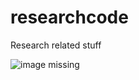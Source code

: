 # researchcode
Research related stuff


![image missing](https://bytebucket.org/dchandran/researchcode/raw/67d69da78aae97a7a4e62d7b741eb9878b4c3970/drawcellJS/screenshots/2015-07-28.jpg?token=cc454f3b55f0581775f0eb86f491bdb518cd0da2=250x)